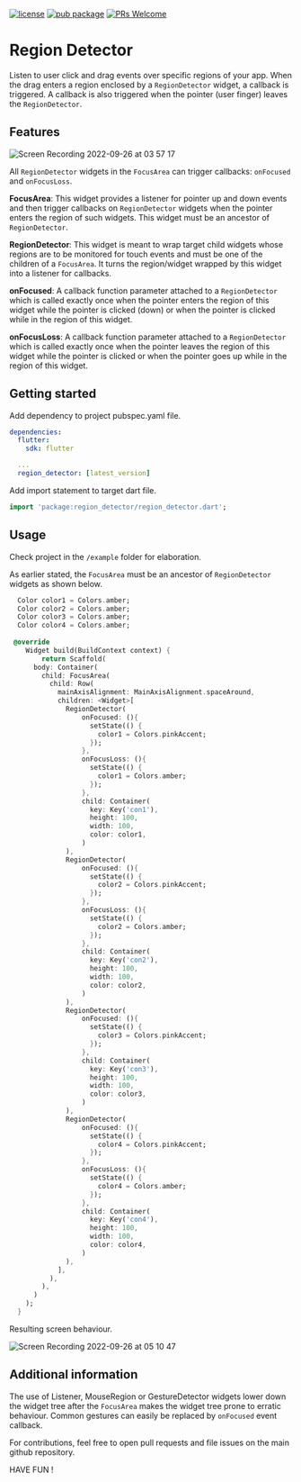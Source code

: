 
[![license](https://img.shields.io/badge/license-MIT-success.svg?style=flat-square)](https://github.com/Algure/azstore/blob/master/LICENSE)
[![pub package](https://img.shields.io/pub/v/azstore.svg?color=success&style=flat-square)](https://pub.dartlang.org/packages/azstore)
[![PRs Welcome](https://img.shields.io/badge/PRs-welcome-success.svg?style=flat-square)](https://github.com/Algure/azstore/pulls)

# Region Detector

Listen to user click and drag events over specific regions of your app. When the drag enters a region enclosed by a `RegionDetector` widget,
a callback is triggered. A callback is also triggered when the pointer (user finger) leaves the `RegionDetector`.

## Features

![Screen Recording 2022-09-26 at 03 57 17](https://user-images.githubusercontent.com/37802577/192186634-57c35c21-8f8f-454a-87e1-2584667f4dfb.gif)


All `RegionDetector` widgets in the `FocusArea` can trigger callbacks: `onFocused` and `onFocusLoss`.


**FocusArea**: This widget provides a listener for pointer up and down events and then trigger callbacks on `RegionDetector` widgets when the pointer enters the region of such widgets. This widget must be an ancestor of `RegionDetector`.

**RegionDetector**: This widget is meant to wrap target child widgets whose regions are to be monitored for touch events and must be one of the children of a `FocusArea`. It turns the region/widget wrapped by this widget into a listener for callbacks.

**onFocused**: A callback function parameter attached to a `RegionDetector` which is called exactly once when the pointer enters the region of this widget while the pointer is clicked (down) or when the pointer is clicked while in the region of this widget.

**onFocusLoss**: A callback function parameter attached to a `RegionDetector` which is called exactly once when the pointer leaves the region of this widget while the pointer is clicked or when the pointer goes up while in the region of this widget.


## Getting started

Add dependency to project pubspec.yaml file.
```yaml
dependencies:
  flutter:
    sdk: flutter

  ...
  region_detector: [latest_version]
  ```

Add import statement to target dart file.

```dart
import 'package:region_detector/region_detector.dart';
```


## Usage

Check project in the `/example` folder for elaboration.

As earlier stated, the `FocusArea` must be an ancestor of `RegionDetector` widgets as shown below.

```dart
  Color color1 = Colors.amber;
  Color color2 = Colors.amber;
  Color color3 = Colors.amber;
  Color color4 = Colors.amber;
  
 @override
    Widget build(BuildContext context) {
        return Scaffold(
      body: Container(
        child: FocusArea(
          child: Row(
            mainAxisAlignment: MainAxisAlignment.spaceAround,
            children: <Widget>[
              RegionDetector(
                  onFocused: (){
                    setState(() {
                      color1 = Colors.pinkAccent;
                    });
                  },
                  onFocusLoss: (){
                    setState(() {
                      color1 = Colors.amber;
                    });
                  },
                  child: Container(
                    key: Key('con1'),
                    height: 100,
                    width: 100,
                    color: color1,
                  )
              ),
              RegionDetector(
                  onFocused: (){
                    setState(() {
                      color2 = Colors.pinkAccent;
                    });
                  },
                  onFocusLoss: (){
                    setState(() {
                      color2 = Colors.amber;
                    });
                  },
                  child: Container(
                    key: Key('con2'),
                    height: 100,
                    width: 100,
                    color: color2,
                  )
              ),
              RegionDetector(
                  onFocused: (){
                    setState(() {
                      color3 = Colors.pinkAccent;
                    });
                  },
                  child: Container(
                    key: Key('con3'),
                    height: 100,
                    width: 100,
                    color: color3,
                  )
              ),
              RegionDetector(
                  onFocused: (){
                    setState(() {
                      color4 = Colors.pinkAccent;
                    });
                  },
                  onFocusLoss: (){
                    setState(() {
                      color4 = Colors.amber;
                    });
                  },
                  child: Container(
                    key: Key('con4'),
                    height: 100,
                    width: 100,
                    color: color4,
                  )
              ),
            ],
          ),
        ),
      )
    );
  }

  ```

Resulting screen behaviour.

![Screen Recording 2022-09-26 at 05 10 47](https://user-images.githubusercontent.com/37802577/192192486-945688b4-e526-418f-a3a9-88c529ba845b.gif)


## Additional information

The use of Listener, MouseRegion or GestureDetector widgets lower down the widget tree after the `FocusArea` makes the widget tree prone to erratic behaviour. Common gestures can easily be replaced by `onFocused` event callback.

For contributions, feel free to open pull requests and file issues on the main github repository.

HAVE FUN !
